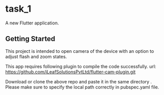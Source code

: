 # task_1

A new Flutter application.

## Getting Started

This project is intended to open camera of the device with an option to adjust flash and zoom states.

This app requires following plugin to compile the code successfully. 
url:  https://github.com/iLeafSolutionsPvtLtd/flutter-cam-plugin.git

Download or clone the above repo and paste it in the same directory . Please make sure to specify the local path correctly in pubspec.yaml file. 
